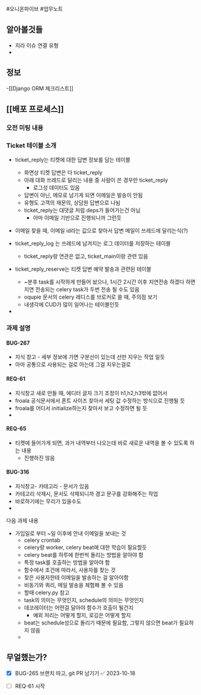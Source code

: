 #오니온파이브 #업무노트


## 알아볼것들

- 지라 이슈 연결 유형
- 
## 정보
-[[Django ORM 체크리스트]]

## [[배포 프로세스]]

### 오전 미팅 내용
### Ticket 테이블 소개
- ticket_reply는 티켓에 대한 답변 정보를 담는 테이블
	- 화면상 티켓 답변은 다 ticket_reply
	- 아래 대화 쓰레드로 달리는 내용 중 사람이 쓴 경우만 ticket_reply
		- 로그성 데이터도 있음
	- 답변이 아닌, 메모로 남기게 되면 이메일은 발송이 안됨
	- 유형도 고객의 재문의, 상담원 답변으로 나뉨
	- ticket_reply는 대댓글 처럼 deps가 들어가는건 아님
		- 아마 이메일 기반으로 진행되니까 그런듯
- 이메일 찾을 때, 이메일 id라는 값으로 찾아서 답변 메일이 쓰레드에 달리는식(?)


- ticket_reply_log 는 쓰레드에 남겨지는 로그 데이터를 저장하는 테이블
	- ticket_reply랑 연관은 없고, ticket_main이랑 관련 있음

- ticket_reply_reserve는 티켓 답변 예약 발송과 관련된 테이블
	- ~분후 task를 시작하게 만들어 놨으나, 1시간 2시간 이후 지연전송 하겠다 하면 지연 전송되는 celery task가 두번 전송 될 수도 있음
	- oqupie 문서의 celery 레디스를 브로커로 쓸 때, 주의점 보기
	- 내생각에 CUD가 많이 일어나는 테이블인듯
- 

### 과제 설명
#### BUG-267
- 지식 창고 - 세부 정보에 가면 구분선이 있는데 선만 지우는 작업 일듯
- 아마 공통으로 사용되는 걸로 아는데 그걸 지우는걸로

#### REQ-61
- 지식창고 새로 만들 때, 에디터 글자 크기 조정이 h1,h2,h3밖에 없어서
- froala 공식문서에서 폰트 사이즈 찾아서 세팅 값 수정하는 방식으로 진행될 듯
- froala를 어디서 initialize하는지 찾아서 보고 수정하면 될 듯
- 

#### REQ-65
- 티켓에 들어가게 되면, 과거 내역부터 나오는데 바로 새로운 내역을 볼 수 있도록 하는 내용
	- 진행하진 않음

#### BUG-316
- 지식창고- 카테고리 - 문서가 있음
- 카테고리 삭제시, 문서도 삭제되니까 경고 문구를 강화해주는 작업
- 바로하기에는 무리가 있을수도
- 

다음 과제 내용
- 가입일로 부터 ~일 이후에 안내 이메일을 보내는 것
	- celery crontab
	- celery랑 worker, celery beat에 대한 학습이 필요할듯
	- celery beat를 하루에 한번씩 돌리는 방법을 알아야 함
	- 특정 task를 호출하는 방법을 알아야 함
	- 함수에서 조건에 따라서, 사용자를 찾는 것
	- 찾은 사용자한테 이메일을 발송하는 걸 알아야함
	- 비동기와 쿼리, 메일 발송을 체험해 볼 수 있음
	- 할때 celery.py 참고
	- task의 의미는 무엇인지, schedule의 의미는 무엇인지
	- 데코레이터는 어떤걸 달아야 함수가 호출이 될건지
		- 예외 처리는 어떻게 할지, 로깅은 어떻게 할지
	- beat는 schedule성으로 돌리기 때문에 필요함, 그렇지 않으면 beat가 필요하지 않음
	- 

## 무얼했는가?

- [x] BUG-265 브랜치 따고, git PR 남기기 ✅ 2023-10-18
- [ ] REQ-61 시작




